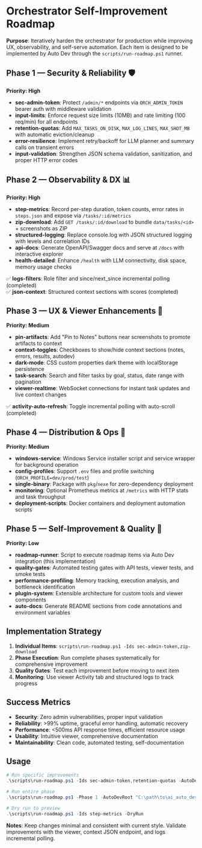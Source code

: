 # Orchestrator Self-Improvement Roadmap

**Purpose**: Iteratively harden the orchestrator for production while improving UX, observability, and self-serve automation. Each item is designed to be implemented by Auto Dev through the `scripts/run-roadmap.ps1` runner.

## Phase 1 — Security & Reliability 🛡️

**Priority: High**

- **sec-admin-token**: Protect `/admin/*` endpoints via `ORCH_ADMIN_TOKEN` bearer auth with middleware validation
- **input-limits**: Enforce request size limits (10MB) and rate limiting (100 req/min) for all endpoints  
- **retention-quotas**: Add `MAX_TASKS_ON_DISK`, `MAX_LOG_LINES`, `MAX_SHOT_MB` with automatic eviction/cleanup
- **error-resilience**: Implement retry/backoff for LLM planner and summary calls on transient errors
- **input-validation**: Strengthen JSON schema validation, sanitization, and proper HTTP error codes

## Phase 2 — Observability & DX 📊

**Priority: High**

- **step-metrics**: Record per-step duration, token counts, error rates in `steps.json` and expose via `/tasks/:id/metrics`
- **zip-download**: Add `GET /tasks/:id/download` to bundle `data/tasks/<id>` + screenshots as ZIP
- **structured-logging**: Replace console.log with JSON structured logging with levels and correlation IDs
- **api-docs**: Generate OpenAPI/Swagger docs and serve at `/docs` with interactive explorer
- **health-detailed**: Enhance `/health` with LLM connectivity, disk space, memory usage checks

✅ **logs-filters**: Role filter and since/next_since incremental polling (completed)  
✅ **json-context**: Structured context sections with scores (completed)

## Phase 3 — UX & Viewer Enhancements 🎨

**Priority: Medium**

- **pin-artifacts**: Add "Pin to Notes" buttons near screenshots to promote artifacts to context
- **context-toggles**: Checkboxes to show/hide context sections (notes, errors, results, autodev)
- **dark-mode**: CSS custom properties dark theme with localStorage persistence
- **task-search**: Search and filter tasks by goal, status, date range with pagination
- **viewer-realtime**: WebSocket connections for instant task updates and live context changes

✅ **activity-auto-refresh**: Toggle incremental polling with auto-scroll (completed)

## Phase 4 — Distribution & Ops 🚀

**Priority: Medium**

- **windows-service**: Windows Service installer script and service wrapper for background operation
- **config-profiles**: Support `.env` files and profile switching (`ORCH_PROFILE=dev/prod/test`)
- **single-binary**: Package with `pkg`/`nexe` for zero-dependency deployment
- **monitoring**: Optional Prometheus metrics at `/metrics` with HTTP stats and task throughput
- **deployment-scripts**: Docker containers and deployment automation scripts

## Phase 5 — Self-Improvement & Quality 🔄

**Priority: Low**

- **roadmap-runner**: Script to execute roadmap items via Auto Dev integration (this implementation)
- **quality-gates**: Automated testing gates with API tests, viewer tests, and smoke tests
- **performance-profiling**: Memory tracking, execution analysis, and bottleneck identification
- **plugin-system**: Extensible architecture for custom tools and viewer components
- **auto-docs**: Generate README sections from code annotations and environment variables

## Implementation Strategy

1. **Individual Items**: `scripts\run-roadmap.ps1 -Ids sec-admin-token,zip-download`
2. **Phase Execution**: Run complete phases systematically for comprehensive improvement
3. **Quality Gates**: Test each improvement before moving to next item
4. **Monitoring**: Use viewer Activity tab and structured logs to track progress

## Success Metrics

- **Security**: Zero admin vulnerabilities, proper input validation
- **Reliability**: >99% uptime, graceful error handling, automatic recovery  
- **Performance**: <500ms API response times, efficient resource usage
- **Usability**: Intuitive viewer, comprehensive documentation
- **Maintainability**: Clean code, automated testing, self-documentation

## Usage

```powershell
# Run specific improvements
.\scripts\run-roadmap.ps1 -Ids sec-admin-token,retention-quotas -AutoDevRoot "C:\path\to\ai_auto_development\ai_auto_development"

# Run entire phase
.\scripts\run-roadmap.ps1 -Phase 1 -AutoDevRoot "C:\path\to\ai_auto_development"

# Dry run to preview
.\scripts\run-roadmap.ps1 -Ids step-metrics -DryRun
```

**Notes**: Keep changes minimal and consistent with current style. Validate improvements with the viewer, context JSON endpoint, and logs incremental polling.

